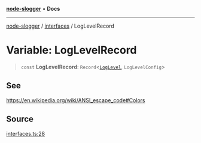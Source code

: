 [**node-slogger**](../../index.md) • **Docs**

***

[node-slogger](../../modules.md) / [interfaces](../index.md) / LogLevelRecord

# Variable: LogLevelRecord

> `const` **LogLevelRecord**: `Record`\<[`LogLevel`](../enumerations/LogLevel.md), `LogLevelConfig`\>

## See

https://en.wikipedia.org/wiki/ANSI_escape_code#Colors

## Source

[interfaces.ts:28](https://github.com/yunnysunny/slogger/blob/ab2000b987700b29e0d0fb17448f8d5322ccef45/src/interfaces.ts#L28)
